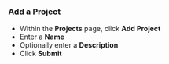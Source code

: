 ### Add a Project
- Within the **Projects** page, click **Add Project**
- Enter a **Name**
- Optionally enter a **Description**
- Click **Submit**
